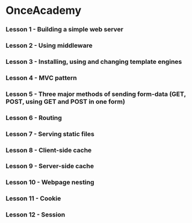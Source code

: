 # OnceAcademy
### Lesson 1 - Building a simple web server  
### Lesson 2 - Using middleware  
### Lesson 3 - Installing, using and changing template engines  
### Lesson 4 - MVC pattern  
### Lesson 5 - Three major methods of sending form-data (GET, POST, using GET and POST in one form)  
### Lesson 6 - Routing  
### Lesson 7 - Serving static files  
### Lesson 8 - Client-side cache  
### Lesson 9 - Server-side cache  
### Lesson 10 - Webpage nesting  
### Lesson 11 - Cookie  
### Lesson 12 - Session  